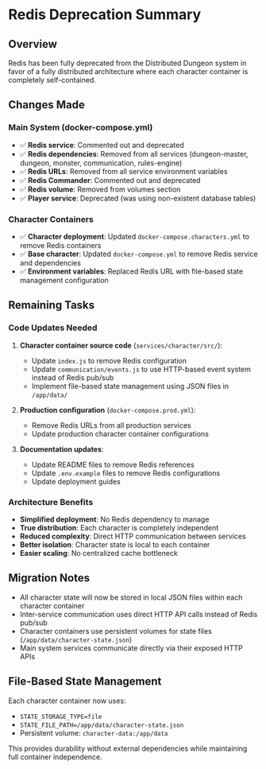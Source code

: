 # Redis Deprecation Summary

## Overview
Redis has been fully deprecated from the Distributed Dungeon system in favor of a fully distributed architecture where each character container is completely self-contained.

## Changes Made

### Main System (docker-compose.yml)
- ✅ **Redis service**: Commented out and deprecated
- ✅ **Redis dependencies**: Removed from all services (dungeon-master, dungeon, monster, communication, rules-engine)
- ✅ **Redis URLs**: Removed from all service environment variables
- ✅ **Redis Commander**: Commented out and deprecated  
- ✅ **Redis volume**: Removed from volumes section
- ✅ **Player service**: Deprecated (was using non-existent database tables)

### Character Containers
- ✅ **Character deployment**: Updated `docker-compose.characters.yml` to remove Redis containers
- ✅ **Base character**: Updated `docker-compose.yml` to remove Redis service and dependencies
- ✅ **Environment variables**: Replaced Redis URL with file-based state management configuration

## Remaining Tasks

### Code Updates Needed
1. **Character container source code** (`services/character/src/`):
   - Update `index.js` to remove Redis configuration
   - Update `communication/events.js` to use HTTP-based event system instead of Redis pub/sub
   - Implement file-based state management using JSON files in `/app/data/`

2. **Production configuration** (`docker-compose.prod.yml`):
   - Remove Redis URLs from all production services
   - Update production character container configurations

3. **Documentation updates**:
   - Update README files to remove Redis references
   - Update `.env.example` files to remove Redis configurations
   - Update deployment guides

### Architecture Benefits
- **Simplified deployment**: No Redis dependency to manage
- **True distribution**: Each character is completely independent
- **Reduced complexity**: Direct HTTP communication between services
- **Better isolation**: Character state is local to each container
- **Easier scaling**: No centralized cache bottleneck

## Migration Notes
- All character state will now be stored in local JSON files within each character container
- Inter-service communication uses direct HTTP API calls instead of Redis pub/sub
- Character containers use persistent volumes for state files (`/app/data/character-state.json`)
- Main system services communicate directly via their exposed HTTP APIs

## File-Based State Management
Each character container now uses:
- `STATE_STORAGE_TYPE=file`
- `STATE_FILE_PATH=/app/data/character-state.json`
- Persistent volume: `character-data:/app/data`

This provides durability without external dependencies while maintaining full container independence.